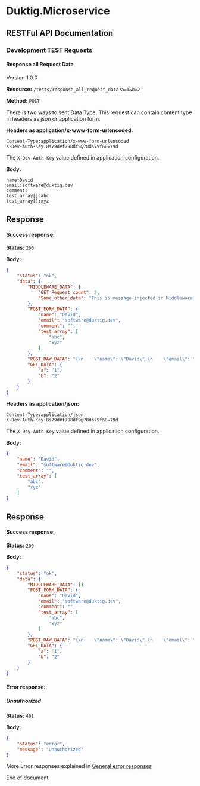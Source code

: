 # Duktig.Microservice
## RESTFul API Documentation

### Development TEST Requests

#### Response all Request Data

Version 1.0.0

**Resource:** `/tests/response_all_request_data?a=1&b=2`

**Method:** `POST`

There is two ways to sent Data Type.
This request can contain content type in headers as json or application form. 

**Headers as application/x-www-form-urlencoded:**

```
Content-Type:application/x-www-form-urlencoded
X-Dev-Auth-Key:8s79d#f798df9@78ds79f&8=79d
```

The `X-Dev-Auth-Key` value defined in application configuration.

**Body:**

```
name:David
email:software@duktig.dev
comment:
test_array[]:abc
test_array[]:xyz
```

Response
---

#### Success response:

**Status:** `200`

**Body:**

```json
{
    "status": "ok",
    "data": {
        "MIDDLEWARE_DATA": {
            "GET_Request_count": 2,
            "Some_other_data": "This is message injected in Middleware class method."
        },
        "POST_FORM_DATA": {
            "name": "David",
            "email": "software@duktig.dev",
            "comment": "",
            "test_array": [
                "abc",
                "xyz"
            ]
        },
        "POST_RAW_DATA": "{\n    \"name\": \"David\",\n    \"email\": \"software@duktig.dev\",\n    \"comment\": \"\",\n    \"test_array\": [\n        \"abc\",\n        \"xyz\"\n    ]\n}",
        "GET_DATA": {
            "a": "1",
            "b": "2"
        }
    }
}
```

**Headers as application/json:**

```
Content-Type:application/json
X-Dev-Auth-Key:8s79d#f798df9@78ds79f&8=79d
```

The `X-Dev-Auth-Key` value defined in application configuration.

**Body:**

```json
{
    "name": "David",
    "email": "software@duktig.dev",
    "comment": "",
    "test_array": [
        "abc",
        "xyz"
    ]
}
```

Response
---

#### Success response:

**Status:** `200`

**Body:**

```json
{
    "status": "ok",
    "data": {
        "MIDDLEWARE_DATA": [],
        "POST_FORM_DATA": {
            "name": "David",
            "email": "software@duktig.dev",
            "comment": "",
            "test_array": [
                "abc",
                "xyz"
            ]
        },
        "POST_RAW_DATA": "{\n    \"name\": \"David\",\n    \"email\": \"software@duktig.dev\",\n    \"comment\": \"\",\n    \"test_array\": [\n        \"abc\",\n        \"xyz\"\n    ]\n}",
        "GET_DATA": {
            "a": "1",
            "b": "2"
        }
    }
}
```

#### Error response:

##### Unauthorized

**Status:** `401`

**Body:**

```json
{
    "status": "error",
    "message": "Unauthorized"
}
```

More Error responses explained in [General error responses](/documentation/api/3-general-error-responses.md)

End of document
